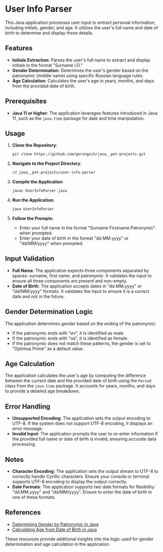# User Info Parser

This Java application processes user input to extract personal information, including initials, gender, and age. It utilizes the user's full name and date of birth to determine and display these details.

## Features

- **Initials Extraction**: Parses the user's full name to extract and display initials in the format "Surname I.O."
- **Gender Determination**: Determines the user's gender based on the patronymic (middle name) using specific Russian language rules.
- **Age Calculation**: Calculates the user's age in years, months, and days from the provided date of birth.

## Prerequisites

- **Java 11 or higher**: The application leverages features introduced in Java 11, such as the `java.time` package for date and time manipulation.

## Usage

1. **Clone the Repository**:

   ```bash
   git clone https://github.com/goringich/java__pet-projects.git
   ```

2. **Navigate to the Project Directory**:

   ```bash
   cd java__pet-projects/user-info-parser
   ```

3. **Compile the Application**:

   ```bash
   javac UserInfoParser.java
   ```

4. **Run the Application**:

   ```bash
   java UserInfoParser
   ```

5. **Follow the Prompts**:

   - Enter your full name in the format "Surname Firstname Patronymic" when prompted.
   - Enter your date of birth in the format "dd.MM.yyyy" or "dd/MM/yyyy" when prompted.

## Input Validation

- **Full Name**: The application expects three components separated by spaces: surname, first name, and patronymic. It validates the input to ensure all three components are present and non-empty.
- **Date of Birth**: The application accepts dates in "dd.MM.yyyy" or "dd/MM/yyyy" formats. It validates the input to ensure it is a correct date and not in the future.

## Gender Determination Logic

The application determines gender based on the ending of the patronymic:

- If the patronymic ends with "ич", it is identified as male.
- If the patronymic ends with "на", it is identified as female.
- If the patronymic does not match these patterns, the gender is set to "Optimus Prime" as a default value.

## Age Calculation

The application calculates the user's age by computing the difference between the current date and the provided date of birth using the `Period` class from the `java.time` package. It accounts for years, months, and days to provide a detailed age breakdown.

## Error Handling

- **Unsupported Encoding**: The application sets the output encoding to UTF-8. If the system does not support UTF-8 encoding, it displays an error message.
- **Invalid Input**: The application prompts the user to re-enter information if the provided full name or date of birth is invalid, ensuring accurate data processing.

## Notes

- **Character Encoding**: The application sets the output stream to UTF-8 to correctly handle Cyrillic characters. Ensure your console or terminal supports UTF-8 encoding to display the output correctly.
- **Date Formats**: The application supports two date formats for flexibility: "dd.MM.yyyy" and "dd/MM/yyyy". Ensure to enter the date of birth in one of these formats.

## References

- [Determining Gender by Patronymic in Java](https://www.planetaexcel.ru/forum/?FID=1&PAGE_NAME=read&TID=49185)
- [Calculating Age from Date of Birth in Java](https://for-each.dev/lessons/b/-java-get-age)

These resources provide additional insights into the logic used for gender determination and age calculation in the application.

